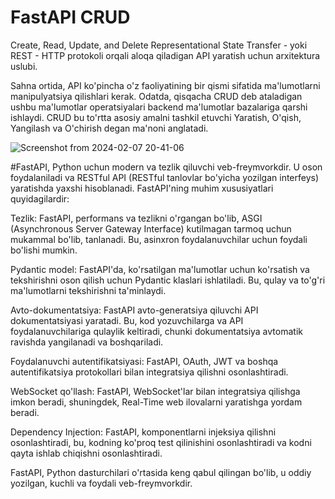 # FastAPI CRUD 
Create, Read, Update, and Delete
Representational State Transfer - yoki REST - HTTP protokoli orqali aloqa qiladigan API yaratish uchun arxitektura uslubi.

Sahna ortida, API ko'pincha o'z faoliyatining bir qismi sifatida ma'lumotlarni manipulyatsiya qilishlari kerak. Odatda, qisqacha CRUD deb ataladigan ushbu ma'lumotlar operatsiyalari backend ma'lumotlar bazalariga qarshi ishlaydi. CRUD bu to'rtta asosiy amalni tashkil etuvchi Yaratish, O'qish, Yangilash va O'chirish degan ma'noni anglatadi.


![Screenshot from 2024-02-07 20-41-06](https://github.com/themusharraf/FastApi-CRUD/assets/122869450/70013e4f-fdf0-48d4-8c93-0c19cb1ace8e)









#FastAPI, Python uchun modern va tezlik qiluvchi veb-freymvorkdir. U oson foydalaniladi va RESTful API (RESTful tanlovlar bo'yicha yozilgan interfeys) yaratishda yaxshi hisoblanadi. FastAPI'ning muhim xususiyatlari quyidagilardir:

Tezlik: FastAPI, performans va tezlikni o'rgangan bo'lib, ASGI (Asynchronous Server Gateway Interface) kutilmagan tarmoq uchun mukammal bo'lib, tanlanadi. Bu, asinxron foydalanuvchilar uchun foydali bo'lishi mumkin.

Pydantic model: FastAPI'da, ko'rsatilgan ma'lumotlar uchun ko'rsatish va tekshirishni oson qilish uchun Pydantic klaslari ishlatiladi. Bu, qulay va to'g'ri ma'lumotlarni tekshirishni ta'minlaydi.

Avto-dokumentatsiya: FastAPI avto-generatsiya qiluvchi API dokumentatsiyasi yaratadi. Bu, kod yozuvchilarga va API foydalanuvchilariga qulaylik keltiradi, chunki dokumentatsiya avtomatik ravishda yangilanadi va boshqariladi.

Foydalanuvchi autentifikatsiyasi: FastAPI, OAuth, JWT va boshqa autentifikatsiya protokollari bilan integratsiya qilishni osonlashtiradi.

WebSocket qo'llash: FastAPI, WebSocket'lar bilan integratsiya qilishga imkon beradi, shuningdek, Real-Time web ilovalarni yaratishga yordam beradi.

Dependency Injection: FastAPI, komponentlarni injeksiya qilishni osonlashtiradi, bu, kodning ko'proq test qilinishini osonlashtiradi va kodni qayta ishlab chiqishni osonlashtiradi.

FastAPI, Python dasturchilari o'rtasida keng qabul qilingan bo'lib, u oddiy yozilgan, kuchli va foydali veb-freymvorkdir.

